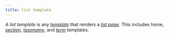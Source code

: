 ```yaml
---
title: list template
---
```


A _list template_ is any [_template_](g) that renders a [_list page_](g). This includes home, [_section_](g), [_taxonomy_](g), and [_term_](g) templates.
